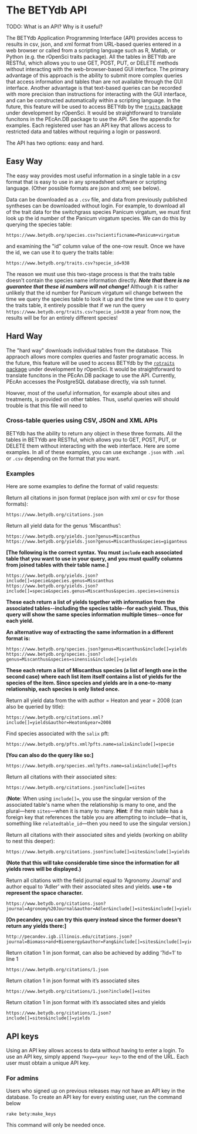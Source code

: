 # The BETYdb API

TODO: What is an API? Why is it useful?

The BETYdb Application Programming Interface (API) provides access to results in csv, json, and xml format from URL-based queries entered in a web browser or called from a scripting language such as R, Matlab, or Python (e.g. the rOpenSci traits package). All the tables in BETYdb are RESTful, which allows you to use GET, POST, PUT, or DELETE methods without interacting with the web-browser-based GUI interface. The primary advantage of this approach is the ability to submit more complex queries that access information and tables than are not available through the GUI interface. Another advantage is that text-based queries can be recorded with more precision than instructions for interacting with the GUI interface, and can be constructed automatically within a scripting language. In the future, this feature will be used to access BETYdb by the [`traits` package](https://github.com/ropensci/traits/issues/3) under development by rOpenSci. It would be straightforward to translate funcitons in the PEcAn.DB package to use the API. See the appendix for examples. Each registered user has an API key that allows access to restricted data and tables without requiring a login or password.
 

The API has two options: easy and hard. 

## Easy Way

The easy way provides most useful information in a single table in a csv format that is easy to use in any spreadsheet software or scripting language. (Other possible formats are json and xml; see below). 


Data can be downloaded as a `.csv` file, and data from previously published syntheses can be downloaded without login. For example, to download all of the trait data for the switchgrass species Panicum virgatum, we must first look up the id number of the Panicum virgatum species.  We can do this by querying the species table:

    https://www.betydb.org/species.csv?scientificname=Panicum+virgatum
    
and examining the "id" column value of the one-row result.  Once we have the id, we can use it to query the traits table:

    https://www.betydb.org/traits.csv?specie_id=938

The reason we must use this two-stage process is that the traits table doesn't contain the species name information directly.  **_Note that there is no guarantee that these id numbers will not change!_**  Although it is rather unlikely that the id number for Panicum virgatum wil change between the time we query the species table to look it up and the time we use it to query the traits table, it entirely possible that if we run the query `https://www.betydb.org/traits.csv?specie_id=938` a year from now, the results will be for an entirely different species!

## Hard Way 

The "hard way" downloads individual tables from the database. This appraoch allows more complex queries and faster programatic access. In the future, this feature will be used to access BETYdb by the [`rotraits` package](https://github.com/ropensci/rotraits/issues/3) under development by rOpenSci. It would be straightforward to translate funcitons in the PEcAn.DB package to use the API. Currently, PEcAn accesses the PostgreSQL database directly, via ssh tunnel. 

    
Howver, most of the useful information, for example about sites and treatments, is provided on other tables. Thus, useful queries will should  trouble is that this file will need to 

### Cross-table queries using CSV, JSON and XML APIs

BETYdb has the ability to return any object in these three formats. All the tables in BETYdb are RESTful, which allows you to GET, POST, PUT, or DELETE them without interacting with the web interface. Here are some examples. In all of these examples, you can use exchange `.json` with `.xml` or `.csv` depending on the format that you want.

### Examples

Here are some examples to define the  format of valid requests:

Return all citations in json format (replace json with xml or csv for those formats):

    https://www.betydb.org/citations.json

Return all yield data for the genus ‘Miscanthus’:
  
    https://www.betydb.org/yields.json?genus=Miscanthus
    https://www.betydb.org/yields.json?genus=Miscanthus&species=giganteus
    
**[The following is the correct syntax. You must `include` each associated table that you want to use in your query, and you must qualify columns from joined tables with their table name.]**

    https://www.betydb.org/yields.json?include[]=specie&species.genus=Miscanthus    
    https://www.betydb.org/yields.json?include[]=specie&species.genus=Miscanthus&species.species=sinensis
    
**These each return a list of yields together with information from the associated tables--including the species table--for each yield. Thus, this query will show the same species information multiple times--once for each yield.**

**An alternative way of extracting the same information in a different format is:**

    https://www.betydb.org/species.json?genus=Miscanthus&include[]=yields       
    https://www.betydb.org/species.json?genus=Miscanthus&species=sinensis&include[]=yields
    
**These each return a list of Miscanthus species (a list of length one in the second case) where each list item itself contains a list of yields for the species of the item. Since species and yields are in a one-to-many relationship, each species is only listed once.**

Return all yield data from the with author = Heaton and year = 2008 (can also be queried by title):

    https://www.betydb.org/citations.xml?include[]=yields&author=Heaton&year=2008

Find species associated with the `salix` pft:


    https://www.betydb.org/pfts.xml?pfts.name=salix&include[]=specie

**[You can also do the query like so:]**  

    https://www.betydb.org/species.xml?pfts.name=salix&include[]=pfts


 Return all citations with their associated sites: 

    https://www.betydb.org/citations.json?include[]=sites
    
(**Note**: When using `include[]=`, you use the singular version of the associated table's name when the relationship is many to one, and the plural—here `sites`—when it is many to many. **Hint**: if the main table has a foreign key that references the table you are attempting to include—that is, something like `relatedtable_id`—then you need to use the singular version.) 

Return all citations with their associated sites and yields (working on ability to nest this deeper):  

    https://www.betydb.org/citations.json?include[]=sites&include[]=yields
    
**(Note that this will take considerable time since the information for all yields rows will be displayed.)**

Return all citations with the field journal equal to ‘Agronomy Journal’ and author equal to ‘Adler’ with their associated sites and yields.  **use `+` to represent the space character.** 

    https://www.betydb.org/citations.json?journal=Agronomy%20Journal&author=Adler&include[]=sites&include[]=yields
    
**[On pecandev, you can try this query instead since the former doesn't return any yields there:]**

    http://pecandev.igb.illinois.edu/citations.json?journal=Biomass+and+Bioenergy&author=Fang&include[]=sites&include[]=yields

Return citation 1 in json format, can also be achieved by adding ’?id=1’ to line 1  

    https://www.betydb.org/citations/1.json 

Return citation 1 in json format with it’s associated sites  

    https://www.betydb.org/citations/1.json?include[]=sites 

Return citation 1 in json format with it’s associated sites and yields 

    https://www.betydb.org/citations/1.json?include[]=sites&include[]=yields 

## API keys

Using an API key allows access to data without having to enter a login. To use an API key, simply append `?key=<your key>` to the end of the URL. Each user must obtain a unique API key.

### For admins

Users who signed up on previous releases may not have an API key in the database. To create an API key for every existing user, run the command below

    rake bety:make_keys

This command will only be needed once.



